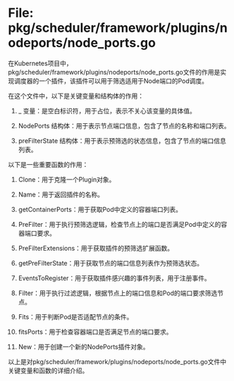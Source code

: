 # File: pkg/scheduler/framework/plugins/nodeports/node_ports.go

在Kubernetes项目中，pkg/scheduler/framework/plugins/nodeports/node_ports.go文件的作用是实现调度器的一个插件，该插件可以用于筛选适用于Node端口的Pod调度。

在这个文件中，以下是关键变量和结构体的作用：

1. _ 变量：是空白标识符，用于占位，表示不关心该变量的具体值。

2. NodePorts 结构体：用于表示节点端口信息，包含了节点的名称和端口列表。

3. preFilterState 结构体：用于表示预筛选的状态信息，包含了节点的端口信息列表。

以下是一些重要函数的作用：

1. Clone：用于克隆一个Plugin对象。

2. Name：用于返回插件的名称。

3. getContainerPorts：用于获取Pod中定义的容器端口列表。

4. PreFilter：用于执行预筛选逻辑，检查节点上的端口是否满足Pod中定义的容器端口要求。

5. PreFilterExtensions：用于获取插件的预筛选扩展函数。

6. getPreFilterState：用于获取节点的端口信息列表作为预筛选状态。

7. EventsToRegister：用于获取插件感兴趣的事件列表，用于注册事件。

8. Filter：用于执行过滤逻辑，根据节点上的端口信息和Pod的端口要求筛选节点。

9. Fits：用于判断Pod是否适配节点的条件。

10. fitsPorts：用于检查容器端口是否满足节点的端口要求。

11. New：用于创建一个新的NodePorts插件对象。

以上是对pkg/scheduler/framework/plugins/nodeports/node_ports.go文件中关键变量和函数的详细介绍。

